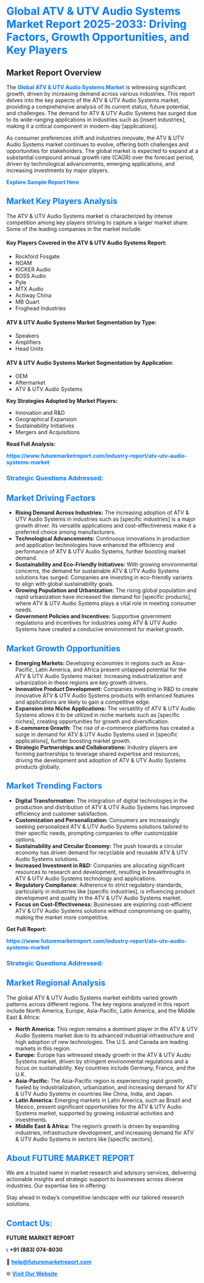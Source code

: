 <h1 style="color: #007BFF;">Global ATV & UTV Audio Systems Market Report 2025-2033: Driving Factors, Growth Opportunities, and Key Players</h1>

<section id="overview">
<h2>Market Report Overview</h2>
<p>The <a href="https://www.futuremarketreport.com/industry-report/atv-utv-audio-systems-market" style="color: #007BFF; text-decoration: none;"><strong>Global ATV & UTV Audio Systems Market</strong></a> is witnessing significant growth, driven by increasing demand across various industries. This report delves into the key aspects of the ATV & UTV Audio Systems market, providing a comprehensive analysis of its current status, future potential, and challenges. The demand for ATV & UTV Audio Systems has surged due to its wide-ranging applications in industries such as [insert industries], making it a critical component in modern-day [applications].</p>
<p>As consumer preferences shift and industries innovate, the ATV & UTV Audio Systems market continues to evolve, offering both challenges and opportunities for stakeholders. The global market is expected to expand at a substantial compound annual growth rate (CAGR) over the forecast period, driven by technological advancements, emerging applications, and increasing investments by major players.</p>
</section>

<section id="overview">
<p><a href="https://www.futuremarketreport.com/request-sample/reportId=126717" style="color: #007BFF; text-decoration: none;"><strong>Explore Sample Report Here</strong></a></p>
</section>

<section id="key-players">
<h2 style="color: #007BFF;">Market Key Players Analysis</h2>
<p>The ATV & UTV Audio Systems market is characterized by intense competition among key players striving to capture a larger market share. Some of the leading companies in the market include:</p>
<h4>Key Players Covered in the ATV & UTV Audio Systems Report:</h4>
<ul><li>Rockford Fosgate</li><li>NOAM</li><li>KICKER Audio</li><li>BOSS Audio</li><li>Pyle</li><li>MTX Audio</li><li>Actiway China</li><li>MB Quart</li><li>Froghead Industries</li></ul>
<h4>ATV & UTV Audio Systems Market Segmentation by Type:</h4>
<ul><li>Speakers</li><li>Amplifiers</li><li>Head Units</li></ul>

<h4>ATV & UTV Audio Systems Market Segmentation by Application:</h4>
<ul><li>OEM</li><li>Aftermarket</li><li>ATV &amp; UTV Audio Systems</li></ul>
<p><strong>Key Strategies Adopted by Market Players:</strong></p>
<ul>
<li>Innovation and R&D</li>
<li>Geographical Expansion</li>
<li>Sustainability Initiatives</li>
<li>Mergers and Acquisitions</li>
</ul>
</section>

<section>
<p><strong>Read Full Analysis: </strong></p><a href="https://www.futuremarketreport.com/industry-report/atv-utv-audio-systems-market" style="color: #007BFF; text-decoration: none;"><strong>https://www.futuremarketreport.com/industry-report/atv-utv-audio-systems-market</strong></a>
<h3 style="color: #007BFF;">Strategic Questions Addressed:</h3>
</section>

<section id="driving-factors">
<h2 style="color: #007BFF;">Market Driving Factors</h2>
<ul>
<li><strong>Rising Demand Across Industries:</strong> The increasing adoption of ATV & UTV Audio Systems in industries such as [specific industries] is a major growth driver. Its versatile applications and cost-effectiveness make it a preferred choice among manufacturers.</li>
<li><strong>Technological Advancements:</strong> Continuous innovations in production and application technologies have enhanced the efficiency and performance of ATV & UTV Audio Systems, further boosting market demand.</li>
<li><strong>Sustainability and Eco-Friendly Initiatives:</strong> With growing environmental concerns, the demand for sustainable ATV & UTV Audio Systems solutions has surged. Companies are investing in eco-friendly variants to align with global sustainability goals.</li>
<li><strong>Growing Population and Urbanization:</strong> The rising global population and rapid urbanization have increased the demand for [specific products], where ATV & UTV Audio Systems plays a vital role in meeting consumer needs.</li>
<li><strong>Government Policies and Incentives:</strong> Supportive government regulations and incentives for industries using ATV & UTV Audio Systems have created a conducive environment for market growth.</li>
</ul>
</section>

<section id="growth-opportunities">
<h2 style="color: #007BFF;">Market Growth Opportunities</h2>
<ul>
<li><strong>Emerging Markets:</strong> Developing economies in regions such as Asia-Pacific, Latin America, and Africa present untapped potential for the ATV & UTV Audio Systems market. Increasing industrialization and urbanization in these regions are key growth drivers.</li>
<li><strong>Innovative Product Development:</strong> Companies investing in R&D to create innovative ATV & UTV Audio Systems products with enhanced features and applications are likely to gain a competitive edge.</li>
<li><strong>Expansion into Niche Applications:</strong> The versatility of ATV & UTV Audio Systems allows it to be utilized in niche markets such as [specific niches], creating opportunities for growth and diversification.</li>
<li><strong>E-commerce Growth:</strong> The rise of e-commerce platforms has created a surge in demand for ATV & UTV Audio Systems used in [specific applications], further boosting market growth.</li>
<li><strong>Strategic Partnerships and Collaborations:</strong> Industry players are forming partnerships to leverage shared expertise and resources, driving the development and adoption of ATV & UTV Audio Systems products globally.</li>
</ul>
</section>

<section id="trending-factors">
<h2 style="color: #007BFF;">Market Trending Factors</h2>
<ul>
<li><strong>Digital Transformation:</strong> The integration of digital technologies in the production and distribution of ATV & UTV Audio Systems has improved efficiency and customer satisfaction.</li>
<li><strong>Customization and Personalization:</strong> Consumers are increasingly seeking personalized ATV & UTV Audio Systems solutions tailored to their specific needs, prompting companies to offer customizable options.</li>
<li><strong>Sustainability and Circular Economy:</strong> The push towards a circular economy has driven demand for recyclable and reusable ATV & UTV Audio Systems solutions.</li>
<li><strong>Increased Investment in R&D:</strong> Companies are allocating significant resources to research and development, resulting in breakthroughs in ATV & UTV Audio Systems technology and applications.</li>
<li><strong>Regulatory Compliance:</strong> Adherence to strict regulatory standards, particularly in industries like [specific industries], is influencing product development and quality in the ATV & UTV Audio Systems market.</li>
<li><strong>Focus on Cost-Effectiveness:</strong> Businesses are exploring cost-efficient ATV & UTV Audio Systems solutions without compromising on quality, making the market more competitive.</li>
</ul>
</section>

<section>
<p><strong>Get Full Report: </strong></p><a href="https://www.futuremarketreport.com/industry-report/atv-utv-audio-systems-market" style="color: #007BFF; text-decoration: none;"><strong>https://www.futuremarketreport.com/industry-report/atv-utv-audio-systems-market</strong></a>
<h3 style="color: #007BFF;">Strategic Questions Addressed:</h3>
</section>


<section id="regional-analysis">
<h2 style="color: #007BFF;">Market Regional Analysis</h2>
<p>The global ATV & UTV Audio Systems market exhibits varied growth patterns across different regions. The key regions analyzed in this report include North America, Europe, Asia-Pacific, Latin America, and the Middle East & Africa:</p>
<ul>
<li><strong>North America:</strong> This region remains a dominant player in the ATV & UTV Audio Systems market due to its advanced industrial infrastructure and high adoption of new technologies. The U.S. and Canada are leading markets in this region.</li>
<li><strong>Europe:</strong> Europe has witnessed steady growth in the ATV & UTV Audio Systems market, driven by stringent environmental regulations and a focus on sustainability. Key countries include Germany, France, and the U.K.</li>
<li><strong>Asia-Pacific:</strong> The Asia-Pacific region is experiencing rapid growth, fueled by industrialization, urbanization, and increasing demand for ATV & UTV Audio Systems in countries like China, India, and Japan.</li>
<li><strong>Latin America:</strong> Emerging markets in Latin America, such as Brazil and Mexico, present significant opportunities for the ATV & UTV Audio Systems market, supported by growing industrial activities and investments.</li>
<li><strong>Middle East & Africa:</strong> The region’s growth is driven by expanding industries, infrastructure development, and increasing demand for ATV & UTV Audio Systems in sectors like [specific sectors].</li>
</ul>
</section>

<footer>
<h2 style="color: #007BFF;">About FUTURE MARKET REPORT</h2>
<p>We are a trusted name in market research and advisory services, delivering actionable insights and strategic support to businesses across diverse industries. Our expertise lies in offering:</p>

<p>Stay ahead in today’s competitive landscape with our tailored research solutions.</p>

<h2 style="color: #007BFF;">Contact Us:</h2>
<p><strong>FUTURE MARKET REPORT</strong></p>
<p>📞 <strong>+91 (883) 074-8030</strong></p>
<p>📧 <strong><a href="mailto:help@futuremarketreport.com" style="color: #007BFF;">help@futuremarketreport.com</a></strong></p>
<p>🌐 <strong><a href="https://www.futuremarketreport.com/" style="color: #007BFF;">Visit Our Website</a></strong></p>
</footer>